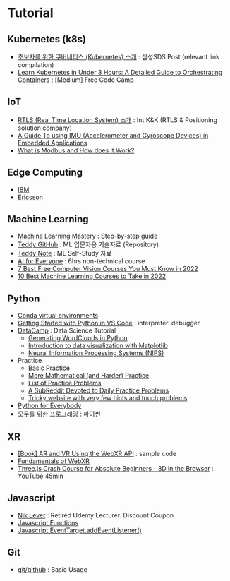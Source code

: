 # Tutorial

## Kubernetes (k8s) 
- [초보자를 위한 쿠버네티스 (Kubernetes) 소개](https://m.post.naver.com/viewer/postView.nhn?volumeNo=14749083&memberNo=36733075&vType=VERTICAL) : 삼성SDS Post (relevant link compilation)
- [Learn Kubernetes in Under 3 Hours: A Detailed Guide to Orchestrating Containers](https://medium.com/free-code-camp/learn-kubernetes-in-under-3-hours-a-detailed-guide-to-orchestrating-containers-114ff420e882) : [Medium] Free Code Camp   

## IoT
- [RTLS (Real Time Location System) 소개](https://blog.naver.com/intknk2) : Int K&K (RTLS & Positioning solution company)  
- [A Guide To using IMU (Accelerometer and Gyroscope Devices) in Embedded Applications](http://www.starlino.com/imu_guide.html)  
- [What is Modbus and How does it Work?](https://youtu.be/txi2p5_OjKU)

## Edge Computing 
- [IBM](https://www.ibm.com/cloud/edge-computing)
- [Ericsson](https://www.ericsson.com/en/digital-services/edge-computing)  

## Machine Learning
- [Machine Learning Mastery](https://machinelearningmastery.com/start-here/) : Step-by-step guide
- [Teddy GitHub](https://github.com/teddylee777/machine-learning) : ML 입문자용 기술자료 (Repository) 
- [Teddy Note](https://teddylee777.github.io/) : ML Self-Study 자료
- [AI for Everyone](https://www.deeplearning.ai/program/ai-for-everyone/) : 6hrs non-technical course 
- [7 Best Free Computer Vision Courses You Must Know in 2022](https://www.mltut.com/best-free-computer-vision-courses/)
- [10 Best Machine Learning Courses to Take in 2022](https://www.freecodecamp.org/news/best-machine-learning-courses/)

## Python
- [Conda virtual environments](https://conda.io/projects/conda/en/latest/user-guide/tasks/manage-environments.html#creating-an-environment-with-commands)  
- [Getting Started with Python in VS Code](https://code.visualstudio.com/docs/python/python-tutorial) : interpreter. debugger
- [DataCamp](https://www.datacamp.com/community/tutorials) : Data Science Tutorial  
   - [Generating WordClouds in Python](https://www.datacamp.com/community/tutorials/wordcloud-python)
   - [Introduction to data visualization with Matplotlib](https://campus.datacamp.com/courses/introduction-to-data-visualization-with-matplotlib/introduction-to-matplotlib?ex=1)
   - [Neural Information Processing Systems (NIPS)](https://app.datacamp.com/learn/projects/158?open-modal=project-upgrade-modal)
- Practice
   - [Basic Practice](http://codingbat.com/python)
   - [More Mathematical (and Harder) Practice](https://projecteuler.net/archives)
   - [List of Practice Problems](http://www.codeabbey.com/index/task_list)
   - [A SubReddit Devoted to Daily Practice Problems](https://www.reddit.com/r/dailyprogrammer)
   - [Tricky website with very few hints and touch problems](http://www.pythonchallenge.com/)
- [Python for Everybody](https://www.py4e.com/)
- [모두를 위한 프로그래밍 : 파이썬](https://www.edwith.org/pythonforeverybody)  

## XR
- [[Book] AR and VR Using the WebXR API](https://github.com/Apress/ar-vr-using-webxr-api) : sample code  
- [Fundamentals of WebXR](https://developer.mozilla.org/en-US/docs/Web/API/WebXR_Device_API/Fundamentals)  
- [Three.js Crash Course for Absolute Beginners - 3D in the Browser](https://youtu.be/6oFvqLfRnsU) : YouTube 45min

## Javascript
- [Nik Lever](https://niklever.com/) : Retired Udemy Lecturer. Discount Coupon
- [Javascript Functions](https://developer.mozilla.org/en-US/docs/Web/JavaScript/Guide/Functions)
- [Javascript EventTarget.addEventListener()](https://developer.mozilla.org/en-US/docs/Web/API/EventTarget/addEventListener)

## Git
- [git/github](https://blog.naver.com/nicholasdw/222290803114) : Basic Usage  


